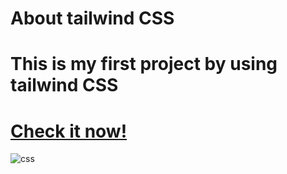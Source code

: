 # About tailwind CSS
# This is my first project by using tailwind CSS
# [Check it now!](https://tailwindcssui.netlify.app/)
![css](https://github.com/user-attachments/assets/a803f117-768d-46a2-8f0d-fa53f9e5db20)
